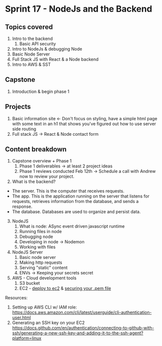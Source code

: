 # Sprint 17 - NodeJs and the Backend

## Topics covered
1. Intro to the backend
   1. Basic API security
2. Intro to NodeJs & debugging Node
3. Basic Node Server
4. Full Stack JS with React & a Node backend
5. Intro to AWS & SST

## Capstone
1. Introduction & begin phase 1

## Projects
1. Basic information site <- Don't focus on styling, have a simple html page with some text in an h1 that shows you've figured out how to use server side routing
2. Full stack JS -> React & Node contact form


## Content breakdown

1. Capstone overview + Phase 1
   1. Phase 1 deliverables -> at least 2 project ideas
   2. Phase 1 reviews conducted Feb 12th -> Schedule a call with Andrew now to review your project.
2. What is the backend?
  - The server. This is the computer that receives requests.
  - The app. This is the application running on the server that listens for requests, retrieves information from the database, and sends a response.
  - The database. Databases are used to organize and persist data.
3. NodeJS
   1. What is node: ASync event driven javascript runtime
   2. Running files in node
   3. Debugging node
   4. Developing in node -> Nodemon
   5. Working with files
4. NodeJS Server
   1. Basic node server
   2. Making http requests
   3. Serving "static" content
   4. ENVs -> Keeping your secrets secret
5. AWS - Cloud development tools
   1. S3 bucket
   2. EC2 - [deploy to ec2](https://bhavan.dev/blog/how-to-deploy-node-js-application-to-aws-ec2-a-step-by-step-guide?trk=article-ssr-frontend-pulse_little-text-block) & [securing your .pem file](https://stackoverflow.com/questions/8193768/unprotected-private-key-file-error-using-ssh-into-amazon-ec2-instance-aws)

Resources: 

1. Setting up AWS CLI w/ IAM role: https://docs.aws.amazon.com/cli/latest/userguide/cli-authentication-user.html
2. Generating an SSH key on your EC2 https://docs.github.com/en/authentication/connecting-to-github-with-ssh/generating-a-new-ssh-key-and-adding-it-to-the-ssh-agent?platform=linux
